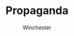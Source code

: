 ---
media: "images/rounds/soviet/propaganda.png"
media_type: image
type: art
title: Propaganda
author: [Winchester]
desc: A revered commander and strategic mastermind.
---